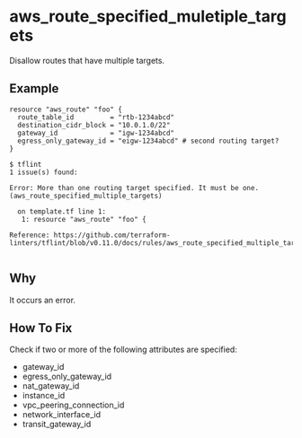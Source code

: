 # aws_route_specified_muletiple_targets

Disallow routes that have multiple targets.

## Example

```hcl
resource "aws_route" "foo" {
  route_table_id         = "rtb-1234abcd"
  destination_cidr_block = "10.0.1.0/22"
  gateway_id             = "igw-1234abcd"
  egress_only_gateway_id = "eigw-1234abcd" # second routing target?
}
```

```
$ tflint
1 issue(s) found:

Error: More than one routing target specified. It must be one. (aws_route_specified_multiple_targets)

  on template.tf line 1:
   1: resource "aws_route" "foo" {

Reference: https://github.com/terraform-linters/tflint/blob/v0.11.0/docs/rules/aws_route_specified_multiple_targets.md
 
```

## Why

It occurs an error.

## How To Fix

Check if two or more of the following attributes are specified:

- gateway_id
- egress_only_gateway_id
- nat_gateway_id
- instance_id
- vpc_peering_connection_id
- network_interface_id
- transit_gateway_id
